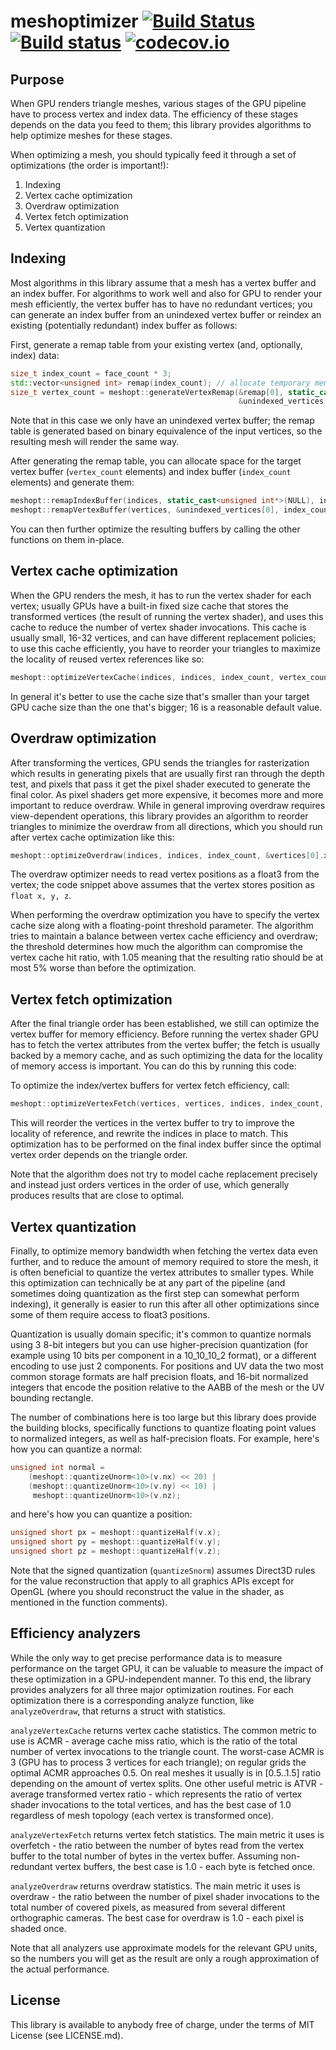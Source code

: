 # meshoptimizer [![Build Status](https://travis-ci.org/zeux/meshoptimizer.svg?branch=master)](https://travis-ci.org/zeux/meshoptimizer) [![Build status](https://ci.appveyor.com/api/projects/status/ptx6p8wmqchivawq?svg=true)](https://ci.appveyor.com/project/zeux/meshoptimizer) [![codecov.io](http://codecov.io/github/zeux/meshoptimizer/coverage.svg?branch=master)](http://codecov.io/github/zeux/meshoptimizer?branch=master)

## Purpose

When GPU renders triangle meshes, various stages of the GPU pipeline have to process vertex and index data. The efficiency of these stages depends on the data you feed to them; this library provides algorithms to help optimize meshes for these stages.

When optimizing a mesh, you should typically feed it through a set of optimizations (the order is important!):

1. Indexing
2. Vertex cache optimization
3. Overdraw optimization
4. Vertex fetch optimization
5. Vertex quantization

## Indexing

Most algorithms in this library assume that a mesh has a vertex buffer and an index buffer. For algorithms to work well and also for GPU to render your mesh efficiently, the vertex buffer has to have no redundant vertices; you can generate an index buffer from an unindexed vertex buffer or reindex an existing (potentially redundant) index buffer as follows:

First, generate a remap table from your existing vertex (and, optionally, index) data:

```c++
size_t index_count = face_count * 3;
std::vector<unsigned int> remap(index_count); // allocate temporary memory for the remap table
size_t vertex_count = meshopt::generateVertexRemap(&remap[0], static_cast<unsigned int*>(NULL), index_count,
                                                   &unindexed_vertices[0], index_count, sizeof(Vertex));
```

Note that in this case we only have an unindexed vertex buffer; the remap table is generated based on binary equivalence of the input vertices, so the resulting mesh will render the same way.

After generating the remap table, you can allocate space for the target vertex buffer (`vertex_count` elements) and index buffer (`index_count` elements) and generate them:

```c++
meshopt::remapIndexBuffer(indices, static_cast<unsigned int*>(NULL), index_count, &remap[0]);
meshopt::remapVertexBuffer(vertices, &unindexed_vertices[0], index_count, sizeof(Vertex), &remap[0]);
```

You can then further optimize the resulting buffers by calling the other functions on them in-place.

## Vertex cache optimization

When the GPU renders the mesh, it has to run the vertex shader for each vertex; usually GPUs have a built-in fixed size cache that stores the transformed vertices (the result of running the vertex shader), and uses this cache to reduce the number of vertex shader invocations. This cache is usually small, 16-32 vertices, and can have different replacement policies; to use this cache efficiently, you have to reorder your triangles to maximize the locality of reused vertex references like so:

```c++
meshopt::optimizeVertexCache(indices, indices, index_count, vertex_count, 16);
```

In general it's better to use the cache size that's smaller than your target GPU cache size than the one that's bigger; 16 is a reasonable default value.

## Overdraw optimization

After transforming the vertices, GPU sends the triangles for rasterization which results in generating pixels that are usually first ran through the depth test, and pixels that pass it get the pixel shader executed to generate the final color. As pixel shaders get more expensive, it becomes more and more important to reduce overdraw. While in general improving overdraw requires view-dependent operations, this library provides an algorithm to reorder triangles to minimize the overdraw from all directions, which you should run after vertex cache optimization like this:

```c++
meshopt::optimizeOverdraw(indices, indices, index_count, &vertices[0].x, sizeof(Vertex), vertex_count, 16, 1.05f);
```

The overdraw optimizer needs to read vertex positions as a float3 from the vertex; the code snippet above assumes that the vertex stores position as `float x, y, z`.

When performing the overdraw optimization you have to specify the vertex cache size along with a floating-point threshold parameter. The algorithm tries to maintain a balance between vertex cache efficiency and overdraw; the threshold determines how much the algorithm can compromise the vertex cache hit ratio, with 1.05 meaning that the resulting ratio should be at most 5% worse than before the optimization.

## Vertex fetch optimization

After the final triangle order has been established, we still can optimize the vertex buffer for memory efficiency. Before running the vertex shader GPU has to fetch the vertex attributes from the vertex buffer; the fetch is usually backed by a memory cache, and as such optimizing the data for the locality of memory access is important. You can do this by running this code:

To optimize the index/vertex buffers for vertex fetch efficiency, call:

```c++
meshopt::optimizeVertexFetch(vertices, vertices, indices, index_count, vertex_count, sizeof(Vertex));
```

This will reorder the vertices in the vertex buffer to try to improve the locality of reference, and rewrite the indices in place to match. This optimization has to be performed on the final index buffer since the optimal vertex order depends on the triangle order.

Note that the algorithm does not try to model cache replacement precisely and instead just orders vertices in the order of use, which generally produces results that are close to optimal.

## Vertex quantization

Finally, to optimize memory bandwidth when fetching the vertex data even further, and to reduce the amount of memory required to store the mesh, it is often beneficial to quantize the vertex attributes to smaller types. While this optimization can technically be at any part of the pipeline (and sometimes doing quantization as the first step can somewhat perform indexing), it generally is easier to run this after all other optimizations since some of them require access to float3 positions.

Quantization is usually domain specific; it's common to quantize normals using 3 8-bit integers but you can use higher-precision quantization (for example using 10 bits per component in a 10_10_10_2 format), or a different encoding to use just 2 components. For positions and UV data the two most common storage formats are half precision floats, and 16-bit normalized integers that encode the position relative to the AABB of the mesh or the UV bounding rectangle.

The number of combinations here is too large but this library does provide the building blocks, specifically functions to quantize floating point values to normalized integers, as well as half-precision floats. For example, here's how you can quantize a normal:

```c++
unsigned int normal =
	(meshopt::quantizeUnorm<10>(v.nx) << 20) |
	(meshopt::quantizeUnorm<10>(v.ny) << 10) |
	 meshopt::quantizeUnorm<10>(v.nz);
```

and here's how you can quantize a position:

```c++
unsigned short px = meshopt::quantizeHalf(v.x);
unsigned short py = meshopt::quantizeHalf(v.y);
unsigned short pz = meshopt::quantizeHalf(v.z);
```

Note that the signed quantization (`quantizeSnorm`) assumes Direct3D rules for the value reconstruction that apply to all graphics APIs except for OpenGL (where you should reconstruct the value in the shader, as mentioned in the function comments).

## Efficiency analyzers

While the only way to get precise performance data is to measure performance on the target GPU, it can be valuable to measure the impact of these optimization in a GPU-independent manner. To this end, the library provides analyzers for all three major optimization routines. For each optimization there is a corresponding analyze function, like `analyzeOverdraw`, that returns a struct with statistics.

`analyzeVertexCache` returns vertex cache statistics. The common metric to use is ACMR - average cache miss ratio, which is the ratio of the total number of vertex invocations to the triangle count. The worst-case ACMR is 3 (GPU has to process 3 vertices for each triangle); on regular grids the optimal ACMR approaches 0.5. On real meshes it usually is in [0.5..1.5] ratio depending on the amount of vertex splits. One other useful metric is ATVR - average transformed vertex ratio - which represents the ratio of vertex shader invocations to the total vertices, and has the best case of 1.0 regardless of mesh topology (each vertex is transformed once).

`analyzeVertexFetch` returns vertex fetch statistics. The main metric it uses is overfetch - the ratio between the number of bytes read from the vertex buffer to the total number of bytes in the vertex buffer. Assuming non-redundant vertex buffers, the best case is 1.0 - each byte is fetched once.

`analyzeOverdraw` returns overdraw statistics. The main metric it uses is overdraw - the ratio between the number of pixel shader invocations to the total number of covered pixels, as measured from several different orthographic cameras. The best case for overdraw is 1.0 - each pixel is shaded once.

Note that all analyzers use approximate models for the relevant GPU units, so the numbers you will get as the result are only a rough approximation of the actual performance.

## License

This library is available to anybody free of charge, under the terms of MIT License (see LICENSE.md).
